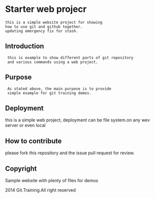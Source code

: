 
# Starter web projecr

    this is a simple website project for showing 
	how to use git and github together.
    updating emergency fix for stash.
## Introduction
     this is example to show different parts of git repository
	 and various commands using a web project.

## Purpose
     As stated above, the main purpose is to provide 
	 simple example for git training demos.

## Deployment
   this is a simple web project, deployment can be 
    file system.on any wev server or even local
   
## How to contribute
   please fork this repository and the issue pull request
   for review.
## Copyright

Sample website with plenty of files for demos

2014 Git.Training.All right reserved